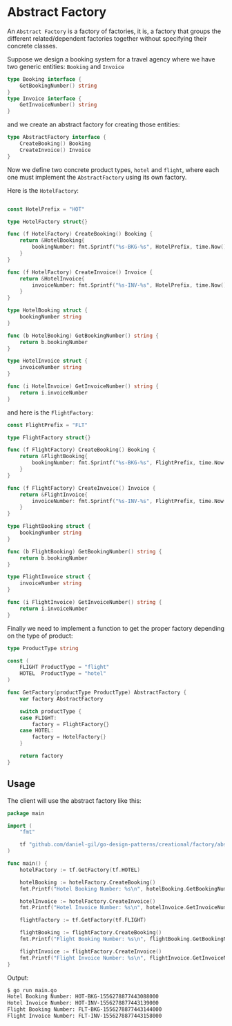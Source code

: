 # Abstract Factory
An `Abstract Factory` is a factory of factories, it is, a factory that groups the 
different related/dependent factories together without specifying their concrete classes.

Suppose we design a booking system for a travel agency where we have two generic 
entities: `Booking` and `Invoice`
```go
type Booking interface {
    GetBookingNumber() string
}
type Invoice interface {
    GetInvoiceNumber() string
}
```

and we create an abstract factory for creating those entities:

```go
type AbstractFactory interface {
    CreateBooking() Booking
    CreateInvoice() Invoice
}
```

Now we define two concrete product types, `hotel` and `flight`, where each one 
must implement the `AbstractFactory` using its own factory.

Here is the `HotelFactory`:
```go

const HotelPrefix = "HOT"

type HotelFactory struct{}

func (f HotelFactory) CreateBooking() Booking {
    return &HotelBooking{
        bookingNumber: fmt.Sprintf("%s-BKG-%s", HotelPrefix, time.Now().UnixNano()),
    }
}

func (f HotelFactory) CreateInvoice() Invoice {
    return &HotelInvoice{
        invoiceNumber: fmt.Sprintf("%s-INV-%s", HotelPrefix, time.Now().UnixNano()),
    }
}

type HotelBooking struct {
    bookingNumber string
}

func (b HotelBooking) GetBookingNumber() string {
    return b.bookingNumber
}

type HotelInvoice struct {
    invoiceNumber string
}

func (i HotelInvoice) GetInvoiceNumber() string {
    return i.invoiceNumber
}
```


and here is the `FlightFactory`:
```go
const FlightPrefix = "FLT"

type FlightFactory struct{}

func (f FlightFactory) CreateBooking() Booking {
    return &FlightBooking{
        bookingNumber: fmt.Sprintf("%s-BKG-%s", FlightPrefix, time.Now().UnixNano()),
    }
}

func (f FlightFactory) CreateInvoice() Invoice {
    return &FlightInvoice{
        invoiceNumber: fmt.Sprintf("%s-INV-%s", FlightPrefix, time.Now().UnixNano()),
    }
}

type FlightBooking struct {
    bookingNumber string
}

func (b FlightBooking) GetBookingNumber() string {
    return b.bookingNumber
}

type FlightInvoice struct {
    invoiceNumber string
}

func (i FlightInvoice) GetInvoiceNumber() string {
    return i.invoiceNumber
}
```

Finally we need to implement a function to get the proper factory depending 
on the type of product:
```go
type ProductType string

const (
    FLIGHT ProductType = "flight"
    HOTEL  ProductType = "hotel"
)

func GetFactory(productType ProductType) AbstractFactory {
    var factory AbstractFactory

    switch productType {
    case FLIGHT:
        factory = FlightFactory{}
    case HOTEL:
        factory = HotelFactory{}
    }

    return factory
}
```


## Usage
The client will use the abstract factory like this:

```go 
package main

import (
    "fmt"

    tf "github.com/daniel-gil/go-design-patterns/creational/factory/abstract/travel_factory"
)

func main() {
    hotelFactory := tf.GetFactory(tf.HOTEL)

    hotelBooking := hotelFactory.CreateBooking()
    fmt.Printf("Hotel Booking Number: %s\n", hotelBooking.GetBookingNumber())

    hotelInvoice := hotelFactory.CreateInvoice()
    fmt.Printf("Hotel Invoice Number: %s\n", hotelInvoice.GetInvoiceNumber())

    flightFactory := tf.GetFactory(tf.FLIGHT)

    flightBooking := flightFactory.CreateBooking()
    fmt.Printf("Flight Booking Number: %s\n", flightBooking.GetBookingNumber())

    flightInvoice := flightFactory.CreateInvoice()
    fmt.Printf("Flight Invoice Number: %s\n", flightInvoice.GetInvoiceNumber())
}
```


Output:
```bash
$ go run main.go 
Hotel Booking Number: HOT-BKG-1556278877443088000
Hotel Invoice Number: HOT-INV-1556278877443139000
Flight Booking Number: FLT-BKG-1556278877443144000
Flight Invoice Number: FLT-INV-1556278877443158000
```